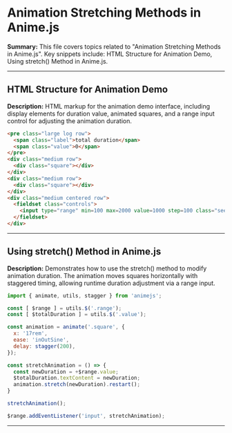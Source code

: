 # Animation Stretching Methods in Anime.js

**Summary:** This file covers topics related to "Animation Stretching Methods in Anime.js". Key snippets include: HTML Structure for Animation Demo, Using stretch() Method in Anime.js.

---

## HTML Structure for Animation Demo

**Description:** HTML markup for the animation demo interface, including display elements for duration value, animated squares, and a range input control for adjusting the animation duration.

```html
<pre class="large log row">
  <span class="label">total duration</span>
  <span class="value">0</span>
</pre>
<div class="medium row">
  <div class="square"></div>
</div>
<div class="medium row">
  <div class="square"></div>
</div>
<div class="medium centered row">
  <fieldset class="controls">
    <input type="range" min=100 max=2000 value=1000 step=100 class="seek range" />
  </fieldset>
</div>
```

---

## Using stretch() Method in Anime.js

**Description:** Demonstrates how to use the stretch() method to modify animation duration. The animation moves squares horizontally with staggered timing, allowing runtime duration adjustment via a range input.

```javascript
import { animate, utils, stagger } from 'animejs';

const [ $range ] = utils.$('.range');
const [ $totalDuration ] = utils.$('.value');

const animation = animate('.square', {
  x: '17rem',
  ease: 'inOutSine',
  delay: stagger(200),
});

const stretchAnimation = () => {
  const newDuration = +$range.value;
  $totalDuration.textContent = newDuration;
  animation.stretch(newDuration).restart();
}

stretchAnimation();

$range.addEventListener('input', stretchAnimation);
```

---